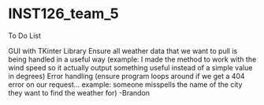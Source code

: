 # INST126_team_5

To Do List

GUI with TKinter Library
Ensure all weather data that we want to pull is being handled in a useful way (example: I made the method to work with the wind speed so it 
  actually output something useful instead of a simple value in degrees)
Error handling (ensure program loops around if we get a 404 error on our request... example: someone misspells the name of the city they want to find the weather for) -Brandon
